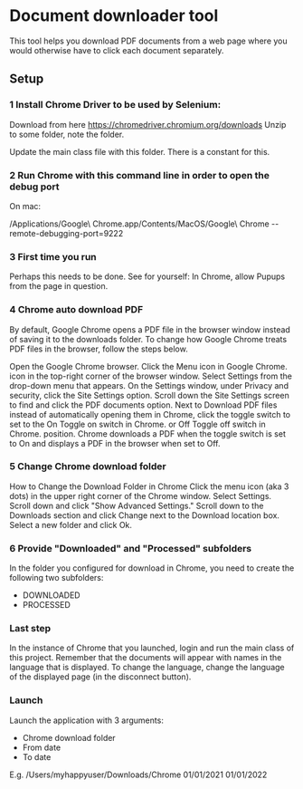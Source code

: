 # Document downloader tool

This tool helps you download PDF documents from a web page where you would otherwise have to click each document separately. 

## Setup
### 1 Install Chrome Driver to be used by Selenium:
Download from here https://chromedriver.chromium.org/downloads
Unzip to some folder, note the folder. 

Update the main class file with this folder. There is a constant for this. 

### 2 Run Chrome with this command line in order to open the debug port
On mac: 

/Applications/Google\ Chrome.app/Contents/MacOS/Google\ Chrome --remote-debugging-port=9222


### 3 First time you run
 
Perhaps this needs to be done. See for yourself: In Chrome, allow Pupups from the page in question. 

### 4 Chrome auto download PDF
By default, Google Chrome opens a PDF file in the browser window instead of saving it to the downloads folder. To change how Google Chrome treats PDF files in the browser, follow the steps below.

Open the Google Chrome browser.
Click the Menu icon in Google Chrome. icon in the top-right corner of the browser window.
Select Settings from the drop-down menu that appears.
On the Settings window, under Privacy and security, click the Site Settings option.
Scroll down the Site Settings screen to find and click the PDF documents option.
Next to Download PDF files instead of automatically opening them in Chrome, click the toggle switch to set to the On Toggle on switch in Chrome. or Off Toggle off switch in Chrome. position. Chrome downloads a PDF when the toggle switch is set to On and displays a PDF in the browser when set to Off.

### 5 Change Chrome download folder
How to Change the Download Folder in Chrome
Click the menu icon (aka 3 dots) in the upper right corner of the Chrome window.
Select Settings.
Scroll down and click "Show Advanced Settings."
Scroll down to the Downloads section and click Change next to the Download location box.
Select a new folder and click Ok.

### 6 Provide "Downloaded" and "Processed" subfolders
In the folder you configured for download in Chrome, you need to create the following two subfolders:
- DOWNLOADED
- PROCESSED

### Last step
In the instance of Chrome that you launched, login and run the main class of this project.
Remember that the documents will appear with names in the language that is displayed. To change the language, change the 
language of the displayed page (in the disconnect button).

### Launch
Launch the application with 3 arguments: 
- Chrome download folder
- From date
- To date

E.g.
/Users/myhappyuser/Downloads/Chrome 01/01/2021 01/01/2022
